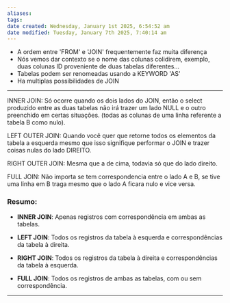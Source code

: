 ```yaml
---
aliases: 
tags: 
date created: Wednesday, January 1st 2025, 6:54:52 am
date modified: Tuesday, January 7th 2025, 7:40:14 am
---
```

- A ordem entre 'FROM' e 'JOIN' frequentemente faz muita diferença
- Nós vemos dar contexto se o nome das colunas colidirem, exemplo, duas colunas ID proveniente de duas tabelas diferentes...
- Tabelas podem ser renomeadas usando a KEYWORD 'AS'
- Ha multiplas possibilidades de JOIN

---

INNER JOIN: Só ocorre quando os dois lados do JOIN, então o select produzido entre as duas tabelas não irá trazer um lado NULL e o outro preenchido em certas situações. (todas as colunas de uma linha referente a tabela B como nulo).

LEFT OUTER JOIN: Quando você quer que retorne todos os elementos da tabela a esquerda mesmo que isso signifique performar o JOIN  e trazer coisas nulas do lado DIREITO.

RIGHT OUTER JOIN: Mesma que a de cima, todavia só que do lado direito.

FULL JOIN: Não importa se tem correspondencia entre o lado A e B, se tive uma linha em B traga mesmo que o lado A ficara nulo e vice versa.

### Resumo:

- **INNER JOIN**: Apenas registros com correspondência em ambas as tabelas.
    
- **LEFT JOIN**: Todos os registros da tabela à esquerda e correspondências da tabela à direita.
    
- **RIGHT JOIN**: Todos os registros da tabela à direita e correspondências da tabela à esquerda.
    
- **FULL JOIN**: Todos os registros de ambas as tabelas, com ou sem correspondência.

---
